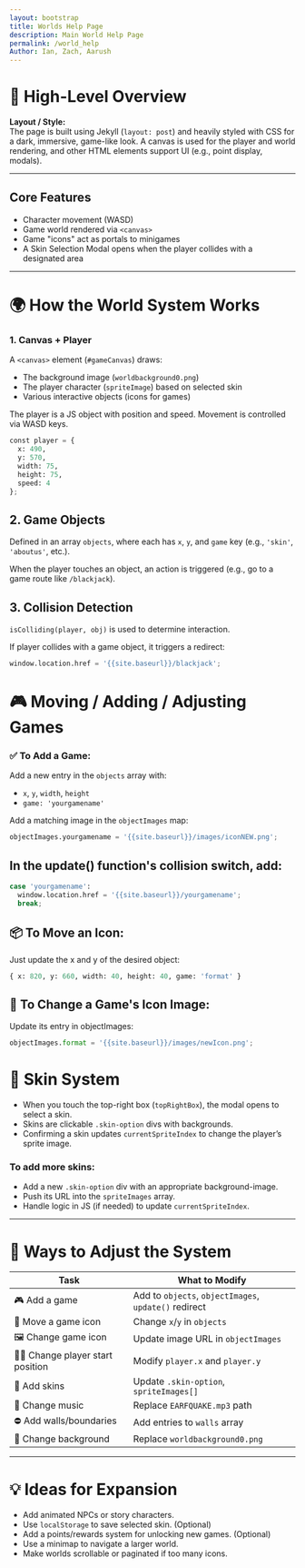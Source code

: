 ```yaml
---
layout: bootstrap
title: Worlds Help Page
description: Main World Help Page
permalink: /world_help
Author: Ian, Zach, Aarush
---
```


# 🧠 High-Level Overview

**Layout / Style:**  
The page is built using Jekyll (`layout: post`) and heavily styled with CSS for a dark, immersive, game-like look. A canvas is used for the player and world rendering, and other HTML elements support UI (e.g., point display, modals).

---

## Core Features

- Character movement (WASD)
- Game world rendered via `<canvas>`
- Game "icons" act as portals to minigames
- A Skin Selection Modal opens when the player collides with a designated area

---

# 🌍 How the World System Works

### 1. Canvas + Player

A `<canvas>` element (`#gameCanvas`) draws:

- The background image (`worldbackground0.png`)
- The player character (`spriteImage`) based on selected skin
- Various interactive objects (icons for games)

The player is a JS object with position and speed. Movement is controlled via WASD keys.


```python
const player = {
  x: 490,
  y: 570,
  width: 75,
  height: 75,
  speed: 4
};
```

## 2. Game Objects

Defined in an array `objects`, where each has `x`, `y`, and `game` key (e.g., `'skin'`, `'aboutus'`, etc.).

When the player touches an object, an action is triggered (e.g., go to a game route like `/blackjack`).

## 3. Collision Detection

`isColliding(player, obj)` is used to determine interaction.

If player collides with a game object, it triggers a redirect:


```python
window.location.href = '{{site.baseurl}}/blackjack';
```

# 🎮 Moving / Adding / Adjusting Games

### ✅ To Add a Game:
Add a new entry in the `objects` array with:

- `x`, `y`, `width`, `height`
- `game: 'yourgamename'`

Add a matching image in the `objectImages` map:


```python
objectImages.yourgamename = '{{site.baseurl}}/images/iconNEW.png';
```

## In the update() function's collision switch, add:


```python
case 'yourgamename':
  window.location.href = '{{site.baseurl}}/yourgamename';
  break;
```

## 📦 To Move an Icon:
Just update the x and y of the desired object:


```python
{ x: 820, y: 660, width: 40, height: 40, game: 'format' }
```

## 🎨 To Change a Game's Icon Image:
Update its entry in objectImages:


```python
objectImages.format = '{{site.baseurl}}/images/newIcon.png';
```

# 👕 Skin System

- When you touch the top-right box (`topRightBox`), the modal opens to select a skin.
- Skins are clickable `.skin-option` divs with backgrounds.
- Confirming a skin updates `currentSpriteIndex` to change the player’s sprite image.

### To add more skins:

- Add a new `.skin-option` div with an appropriate background-image.
- Push its URL into the `spriteImages` array.
- Handle logic in JS (if needed) to update `currentSpriteIndex`.

---

# 🔧 Ways to Adjust the System

| Task                     | What to Modify                                |
|--------------------------|----------------------------------------------|
| 🎮 Add a game            | Add to `objects`, `objectImages`, `update()` redirect |
| 📍 Move a game icon      | Change `x`/`y` in `objects`                   |
| 🖼️ Change game icon     | Update image URL in `objectImages`            |
| 🧍‍♂️ Change player start position | Modify `player.x` and `player.y`            |
| 👕 Add skins             | Update `.skin-option`, `spriteImages[]`       |
| 🎵 Change music          | Replace `EARFQUAKE.mp3` path                    |
| ⛔ Add walls/boundaries  | Add entries to `walls` array                    |
| 🎨 Change background     | Replace `worldbackground0.png`                  |

---

# 💡 Ideas for Expansion

- Add animated NPCs or story characters.
- Use `localStorage` to save selected skin. (Optional)
- Add a points/rewards system for unlocking new games. (Optional)
- Use a minimap to navigate a larger world.
- Make worlds scrollable or paginated if too many icons.

<script>
// filepath: /home/kasm-user/nighthawk/GenomeGamersFrontend/navigation/Worlds/world0.md
// ...existing code...

// --- Background Music ---
const music = new Audio('{{site.baseurl}}/assets/audio/34gbaskygarden.mp3'); // Change path as needed
music.loop = true;
music.volume = 0.5;

// Play music after first user interaction (required by browsers)
function startMusicOnce() {
  music.play().catch(() => {});
  window.removeEventListener('click', startMusicOnce);
  window.removeEventListener('keydown', startMusicOnce);
}
window.addEventListener('click', startMusicOnce);
window.addEventListener('keydown', startMusicOnce);
</script>